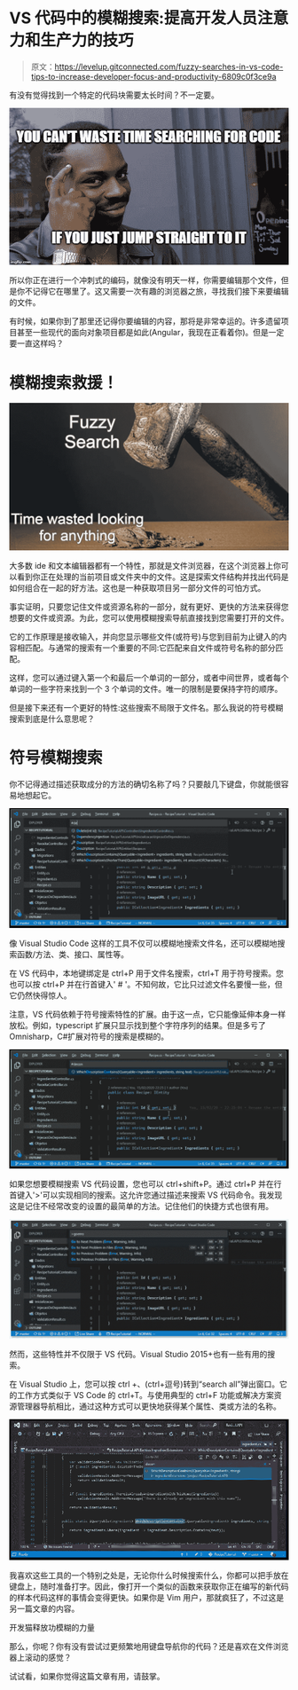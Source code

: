 # VS 代码中的模糊搜索:提高开发人员注意力和生产力的技巧

> 原文：<https://levelup.gitconnected.com/fuzzy-searches-in-vs-code-tips-to-increase-developer-focus-and-productivity-6809c0f3ce9a>

有没有觉得找到一个特定的代码块需要太长时间？不一定要。

![](img/b49317b0224ba7f3ba8e1ac226ed690a.png)

所以你正在进行一个冲刺式的编码，就像没有明天一样，你需要编辑那个文件，但是你不记得它在哪里了。这又需要一次有趣的浏览器之旅，寻找我们接下来要编辑的文件。

有时候，如果你到了那里还记得你要编辑的内容，那将是非常幸运的。许多遗留项目甚至一些现代的面向对象项目都是如此(Angular，我现在正看着你)。但是一定要一直这样吗？

# 模糊搜索救援！

![](img/84411d4d1a3f4933d2414737a4d0f98b.png)

大多数 ide 和文本编辑器都有一个特性，那就是文件浏览器，在这个浏览器上你可以看到你正在处理的当前项目或文件夹中的文件。这是探索文件结构并找出代码是如何组合在一起的好方法。这也是一种获取项目另一部分文件的可怕方式。

事实证明，只要您记住文件或资源名称的一部分，就有更好、更快的方法来获得您想要的文件或资源。为此，您可以使用模糊搜索导航直接找到您需要打开的文件。

它的工作原理是接收输入，并向您显示哪些文件(或符号)与您到目前为止键入的内容相匹配。与通常的搜索有一个重要的不同:它匹配来自文件或符号名称的部分匹配。

这样，您可以通过键入第一个和最后一个单词的一部分，或者中间世界，或者每个单词的一些字符来找到一个 3 个单词的文件。唯一的限制是要保持字符的顺序。

但是接下来还有一个更好的特性:这些搜索不局限于文件名。那么我说的符号模糊搜索到底是什么意思呢？

# 符号模糊搜索

你不记得通过描述获取成分的方法的确切名称了吗？只要敲几下键盘，你就能很容易地想起它。

![](img/87d6bc68c9487a2df2d1ac41e870851d.png)

像 Visual Studio Code 这样的工具不仅可以模糊地搜索文件名，还可以模糊地搜索函数/方法、类、接口、属性等。

在 VS 代码中，本地键绑定是 ctrl+P 用于文件名搜索，ctrl+T 用于符号搜索。您也可以按 ctrl+P 并在行首键入' # '。不知何故，它比只过滤文件名要慢一些，但它仍然快得惊人。

注意，VS 代码依赖于符号搜索特性的扩展。由于这一点，它只能像延伸本身一样放松。例如，typescript 扩展只显示找到整个字符序列的结果。但是多亏了 Omnisharp，C#扩展对符号的搜索是模糊的。

![](img/9daa49a2ae75ddb00c5393e5d1b8d0cd.png)

如果您想要模糊搜索 VS 代码设置，您也可以 ctrl+shift+P。通过 ctrl+P 并在行首键入'>'可以实现相同的搜索。这允许您通过描述来搜索 VS 代码命令。我发现这是记住不经常改变的设置的最简单的方法。记住他们的快捷方式也很有用。

![](img/fdc326fcdf71531f2e07f637cc214330.png)

然而，这些特性并不仅限于 VS 代码。Visual Studio 2015+也有一些有用的搜索。

在 Visual Studio 上，您可以按 ctrl +、(ctrl+逗号)转到“search all”弹出窗口。它的工作方式类似于 VS Code 的 ctrl+T。与使用典型的 ctrl+F 功能或解决方案资源管理器导航相比，通过这种方式可以更快地获得某个属性、类或方法的名称。

![](img/2aa8ba7d2bacaf33551194019efb83b1.png)

我喜欢这些工具的一个特别之处是，无论你什么时候搜索什么，你都可以把手放在键盘上，随时准备打字。因此，像打开一个类似的函数来获取你正在编写的新代码的样本代码这样的事情会变得更快。如果你是 Vim 用户，那就疯狂了，不过这是另一篇文章的内容。

开发猫释放功模糊的力量

那么，你呢？你有没有尝试过更频繁地用键盘导航你的代码？还是喜欢在文件浏览器上滚动的感觉？

试试看，如果你觉得这篇文章有用，请鼓掌。